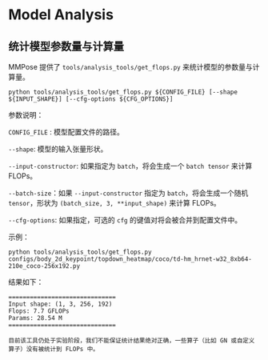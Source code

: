 # Model Analysis

## 统计模型参数量与计算量

MMPose 提供了 `tools/analysis_tools/get_flops.py` 来统计模型的参数量与计算量。

```shell
python tools/analysis_tools/get_flops.py ${CONFIG_FILE} [--shape ${INPUT_SHAPE}] [--cfg-options ${CFG_OPTIONS}]
```

参数说明：

`CONFIG_FILE` : 模型配置文件的路径。

`--shape`: 模型的输入张量形状。

`--input-constructor`: 如果指定为 `batch`，将会生成一个 `batch tensor` 来计算 FLOPs。

`--batch-size`：如果 `--input-constructor` 指定为 `batch`，将会生成一个随机 `tensor`，形状为 `(batch_size, 3, **input_shape)` 来计算 FLOPs。

`--cfg-options`: 如果指定，可选的 `cfg` 的键值对将会被合并到配置文件中。

示例：

```shell
python tools/analysis_tools/get_flops.py configs/body_2d_keypoint/topdown_heatmap/coco/td-hm_hrnet-w32_8xb64-210e_coco-256x192.py
```

结果如下：

```text
==============================
Input shape: (1, 3, 256, 192)
Flops: 7.7 GFLOPs
Params: 28.54 M
==============================
```

```{note}
目前该工具仍处于实验阶段，我们不能保证统计结果绝对正确，一些算子（比如 GN 或自定义算子）没有被统计到 FLOPs 中。
```
